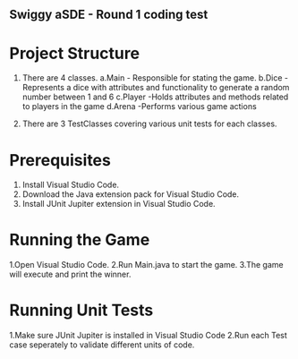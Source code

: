 ## Swiggy aSDE - Round 1 coding test

# Project Structure
1. There are 4 classes.
   a.Main - Responsible for stating the game.
   b.Dice - Represents a dice with attributes and functionality to generate a random number between 1 and 6
   c.Player -Holds attributes and methods related to players in the game
   d.Arena -Performs various game actions

2. There are 3 TestClasses covering  various unit tests for each classes.

# Prerequisites
1. Install Visual Studio Code.
2. Download the Java extension pack for Visual Studio Code.
3. Install JUnit Jupiter extension in Visual Studio Code.

# Running the Game
1.Open Visual Studio Code.
2.Run Main.java to start the game.
3.The game will execute and print the winner.

# Running Unit Tests
1.Make sure JUnit Jupiter is installed in Visual Studio Code
2.Run each Test case seperately to validate different units of code.

